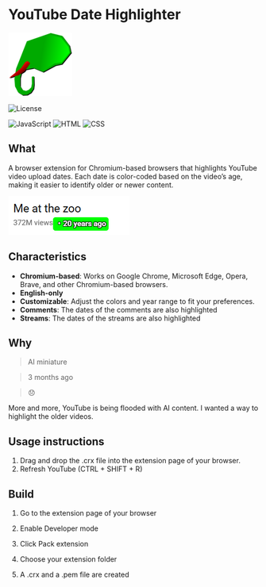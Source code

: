 # YouTube Date Highlighter

![icon128.png](.github/icon128.png)

![License](https://img.shields.io/badge/License-GPLv3-blue.svg)

![JavaScript](https://img.shields.io/badge/JavaScript-grey?logo=javascript)
![HTML](https://img.shields.io/badge/HTML-black.svg)
![CSS](https://img.shields.io/badge/CSS-pink.svg)

## What

A browser extension for Chromium-based browsers that highlights YouTube video upload dates.
Each date is color-coded based on the video’s age, making it easier to identify older or newer content.

![good.png](.github/good.png)

## Characteristics

- **Chromium-based**: Works on Google Chrome, Microsoft Edge, Opera, Brave, and other Chromium-based browsers.
- **English-only**
- **Customizable**: Adjust the colors and year range to fit your preferences.
- **Comments**: The dates of the comments are also highlighted
- **Streams**: The dates of the streams are also highlighted

## Why

> AI miniature

> 3 months ago

> 😞

More and more, YouTube is being flooded with AI content.
I wanted a way to highlight the older videos.

## Usage instructions

1. Drag and drop the .crx file into the extension page of your browser.
2. Refresh YouTube (CTRL + SHIFT + R)

## Build

1. Go to the extension page of your browser

2. Enable Developer mode

3. Click Pack extension

4. Choose your extension folder

5. A .crx and a .pem file are created
